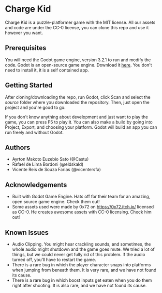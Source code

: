 # Charge Kid

Charge Kid is a puzzle-platformer game with the MIT license. All our assets and code are under the CC-0 license, you can clone this repo and use it however you want.



## Prerequisites

You will need the Godot game engine, version 3.2.1 to run and modify the code. Godot is an open-source game engine. Download it [here](https://downloads.tuxfamily.org/godotengine/3.2.1/). You don't need to install it, it is a self contained app.



## Getting Started

After cloning/downloading the repo, run Godot, click Scan and select the *source* folder where you downloaded the repository. Then, just open the project and you're good to go.

If you don't know anything about development and just want to play the game, you can press F5 to play it. You can also make a build by going into Project, Export, and choosing your platform. Godot will build an app you can run freely and without Godot.



## Authors

- Ayrton Makoto Euzebio Sato (@Castu)
- Rafael de Lima Bordoni (@eldskald)
- Vicente Reis de Souza Farias (@vicentersfa)



## Acknowledgements

- Built with Godot Game Engine. Hats off for their team for an amazing, open source game engine. Check them out!
- Some assets used were made by 0x72 on https://0x72.itch.io/ licensed as CC-0. He creates awesome assets with CC-0 licensing. Check him out!



## Known Issues

- Audio Clipping. You might hear crackling sounds, and sometimes, the whole audio might shutdown and the game goes mute. We tried a lot of things, but we could never get fully rid of this problem. If the audio turned off, you'll have to restart the game.
- There is a rare bug in which the player character snaps into platforms when jumping from beneath them. It is very rare, and we have not found its cause.
- There is a rare bug in which boost inputs get eaten when you do them right after shooting. It is also rare, and we have not found its cause.




